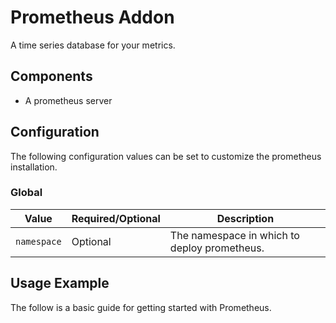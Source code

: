 # Prometheus Addon
A time series database for your metrics.

## Components
- A prometheus server

## Configuration
The following configuration values can be set to customize the prometheus installation.
### Global

| Value | Required/Optional | Description |
|-------|-------------------|-------------|
| `namespace` | Optional | The namespace in which to deploy prometheus. |

## Usage Example

The follow is a basic guide for getting started with Prometheus.

